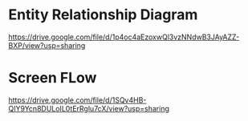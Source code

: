 # Entity Relationship Diagram
https://drive.google.com/file/d/1p4oc4aEzoxwQl3vzNNdwB3JAyAZZ-BXP/view?usp=sharing


# Screen FLow
https://drive.google.com/file/d/1SQv4HB-QIY9Ycn8DULoIL0tErRglu7cX/view?usp=sharing